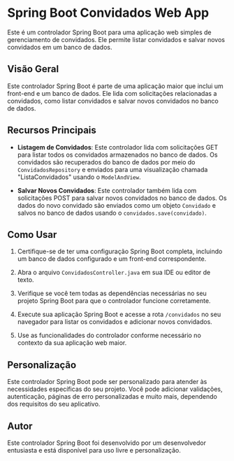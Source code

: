 # Spring Boot Convidados Web App

Este é um controlador Spring Boot para uma aplicação web simples de gerenciamento de convidados. Ele permite listar convidados e salvar novos convidados em um banco de dados.

## Visão Geral

Este controlador Spring Boot é parte de uma aplicação maior que inclui um front-end e um banco de dados. Ele lida com solicitações relacionadas a convidados, como listar convidados e salvar novos convidados no banco de dados.

## Recursos Principais

- **Listagem de Convidados**: Este controlador lida com solicitações GET para listar todos os convidados armazenados no banco de dados. Os convidados são recuperados do banco de dados por meio do `ConvidadosRepository` e enviados para uma visualização chamada "ListaConvidados" usando o `ModelAndView`.

- **Salvar Novos Convidados**: Este controlador também lida com solicitações POST para salvar novos convidados no banco de dados. Os dados do novo convidado são enviados como um objeto `Convidado` e salvos no banco de dados usando o `convidados.save(convidado)`.

## Como Usar

1. Certifique-se de ter uma configuração Spring Boot completa, incluindo um banco de dados configurado e um front-end correspondente.

2. Abra o arquivo `ConvidadosController.java` em sua IDE ou editor de texto.

3. Verifique se você tem todas as dependências necessárias no seu projeto Spring Boot para que o controlador funcione corretamente.

4. Execute sua aplicação Spring Boot e acesse a rota `/convidados` no seu navegador para listar os convidados e adicionar novos convidados.

5. Use as funcionalidades do controlador conforme necessário no contexto da sua aplicação web maior.

## Personalização

Este controlador Spring Boot pode ser personalizado para atender às necessidades específicas do seu projeto. Você pode adicionar validações, autenticação, páginas de erro personalizadas e muito mais, dependendo dos requisitos do seu aplicativo.

## Autor

Este controlador Spring Boot foi desenvolvido por um desenvolvedor entusiasta e está disponível para uso livre e personalização.
